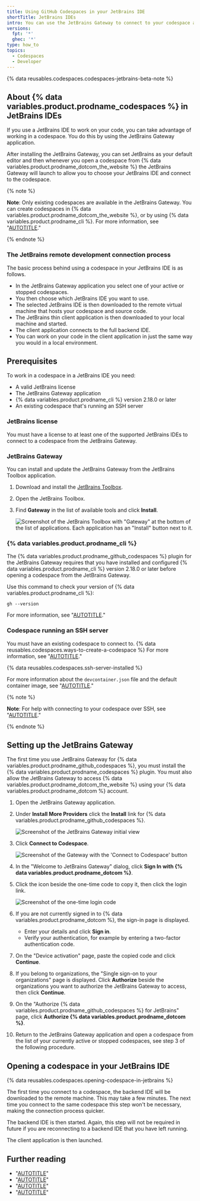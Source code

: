 ```yaml
---
title: Using GitHub Codespaces in your JetBrains IDE
shortTitle: JetBrains IDEs
intro: You can use the JetBrains Gateway to connect to your codespace and work in your favorite JetBrains IDE.
versions:
  fpt: '*'
  ghec: '*'
type: how_to
topics:
  - Codespaces
  - Developer
---
```


{% data reusables.codespaces.codespaces-jetbrains-beta-note %}

## About {% data variables.product.prodname_codespaces %} in JetBrains IDEs

If you use a JetBrains IDE to work on your code, you can take advantage of working in a codespace. You do this by using the JetBrains Gateway application.

After installing the JetBrains Gateway, you can set JetBrains as your default editor and then whenever you open a codespace from {% data variables.product.prodname_dotcom_the_website %} the JetBrains Gateway will launch to allow you to choose your JetBrains IDE and connect to the codespace.

{% note %}

**Note**: Only existing codespaces are available in the JetBrains Gateway. You can create codespaces in {% data variables.product.prodname_dotcom_the_website %}, or by using {% data variables.product.prodname_cli %}. For more information, see "[AUTOTITLE](/codespaces/developing-in-codespaces/creating-a-codespace-for-a-repository)."

{% endnote %}

### The JetBrains remote development connection process

The basic process behind using a codespace in your JetBrains IDE is as follows.

* In the JetBrains Gateway application you select one of your active or stopped codespaces.
* You then choose which JetBrains IDE you want to use.
* The selected JetBrains IDE is then downloaded to the remote virtual machine that hosts your codespace and source code.
* The JetBrains thin client application is then downloaded to your local machine and started.
* The client application connects to the full backend IDE.
* You can work on your code in the client application in just the same way you would in a local environment.

## Prerequisites

To work in a codespace in a JetBrains IDE you need:

* A valid JetBrains license
* The JetBrains Gateway application
* {% data variables.product.prodname_cli %} version 2.18.0 or later
* An existing codespace that's running an SSH server

### JetBrains license

You must have a license to at least one of the supported JetBrains IDEs to connect to a codespace from the JetBrains Gateway.

### JetBrains Gateway

You can install and update the JetBrains Gateway from the JetBrains Toolbox application.

1. Download and install the [JetBrains Toolbox](https://www.jetbrains.com/toolbox-app).
1. Open the JetBrains Toolbox.
1. Find **Gateway** in the list of available tools and click **Install**.

   ![Screenshot of the JetBrains Toolbox with "Gateway" at the bottom of the list of applications. Each application has an "Install" button next to it.](/assets/images/help/codespaces/jetbrains-toolbox.png)

### {% data variables.product.prodname_cli %}

The {% data variables.product.prodname_github_codespaces %} plugin for the JetBrains Gateway requires that you have installed and configured {% data variables.product.prodname_cli %} version 2.18.0 or later before opening a codespace from the JetBrains Gateway.

Use this command to check your version of {% data variables.product.prodname_cli %}:

```shell{:copy}
gh --version
```

For more information, see "[AUTOTITLE](/github-cli/github-cli/about-github-cli)."

### Codespace running an SSH server

You must have an existing codespace to connect to. {% data reusables.codespaces.ways-to-create-a-codespace %} For more information, see "[AUTOTITLE](/codespaces/developing-in-codespaces/creating-a-codespace-for-a-repository)."

{% data reusables.codespaces.ssh-server-installed %}

For more information about the `devcontainer.json` file and the default container image, see "[AUTOTITLE](/codespaces/setting-up-your-project-for-codespaces/adding-a-dev-container-configuration/introduction-to-dev-containers)."

{% note %}

**Note**: For help with connecting to your codespace over SSH, see "[AUTOTITLE](/codespaces/troubleshooting/troubleshooting-github-codespaces-clients?tool=jetbrains#ssh-connection-issues)."

{% endnote %}

## Setting up the JetBrains Gateway

The first time you use JetBrains Gateway for {% data variables.product.prodname_github_codespaces %}, you must install the {% data variables.product.prodname_codespaces %} plugin. You must also allow the JetBrains Gateway to access {% data variables.product.prodname_dotcom_the_website %} using your {% data variables.product.prodname_dotcom %} account.

1. Open the JetBrains Gateway application.
1. Under **Install More Providers** click the **Install** link for {% data variables.product.prodname_github_codespaces %}.

   ![Screenshot of the JetBrains Gateway initial view](/assets/images/help/codespaces/jetbrains-gateway-initial-view.png)

1. Click **Connect to Codespace**.

   ![Screenshot of the Gateway with the 'Connect to Codespace' button](/assets/images/help/codespaces/jetbrains-gateway-connect.png)

1. In the "Welcome to JetBrains Gateway" dialog, click **Sign In with {% data variables.product.prodname_dotcom %}**.
1. Click the icon beside the one-time code to copy it, then click the login link.

   ![Screenshot of the one-time login code](/assets/images/help/codespaces/jetbrains-gateway-login-code.png)

1. If you are not currently signed in to {% data variables.product.prodname_dotcom %}, the sign-in page is displayed.
   * Enter your details and click **Sign in**.
   * Verify your authentication, for example by entering a two-factor authentication code.
1. On the "Device activation" page, paste the copied code and click **Continue**.
1. If you belong to organizations, the "Single sign-on to your organizations" page is displayed. Click **Authorize** beside the organizations you want to authorize the JetBrains Gateway to access, then click **Continue**.
1. On the "Authorize {% data variables.product.prodname_github_codespaces %} for JetBrains" page, click **Authorize {% data variables.product.prodname_dotcom %}**.
1. Return to the JetBrains Gateway application and open a codespace from the list of your currently active or stopped codespaces, see step 3 of the following procedure.

## Opening a codespace in your JetBrains IDE

{% data reusables.codespaces.opening-codespace-in-jetbrains %}

   The first time you connect to a codespace, the backend IDE will be downloaded to the remote machine. This may take a few minutes. The next time you connect to the same codespace this step won't be necessary, making the connection process quicker.

   The backend IDE is then started. Again, this step will not be required in future if you are reconnecting to a backend IDE that you have left running.

   The client application is then launched.

## Further reading

- "[AUTOTITLE](/codespaces/developing-in-codespaces/developing-in-a-codespace)"
- "[AUTOTITLE](/codespaces/codespaces-reference/using-the-github-codespaces-plugin-for-jetbrains)"
- "[AUTOTITLE](/codespaces/codespaces-reference/using-github-copilot-in-github-codespaces)"
- "[AUTOTITLE](/codespaces/troubleshooting/troubleshooting-github-codespaces-clients?tool=jetbrains)"
